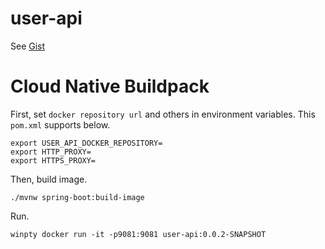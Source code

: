 # user-api

See [Gist](https://gist.github.com/ymtk172/4a6b4b8a45da38627b63ddf0c3ef08b5)

# Cloud Native Buildpack

First, set `docker repository url` and others in environment variables.
This `pom.xml` supports below.

```shell
export USER_API_DOCKER_REPOSITORY=
export HTTP_PROXY=
export HTTPS_PROXY=
```

Then, build image.

```shell
./mvnw spring-boot:build-image
```

Run.

```shell
winpty docker run -it -p9081:9081 user-api:0.0.2-SNAPSHOT
```
